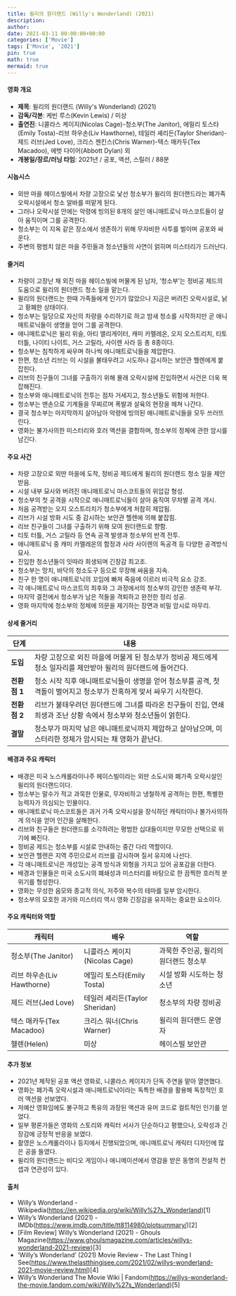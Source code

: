 ```yaml
---
title: 윌리의 원더랜드 (Willy's Wonderland) (2021)
description: 
author: 
date: 2021-03-11 00:00:00+00:00
categories: ['Movie']
tags: ['Movie', '2021']
pin: true
math: true
mermaid: true
---
```

#### 영화 개요

- **제목**: 윌리의 원더랜드 (Willy's Wonderland) (2021)  
- **감독/각본**: 케빈 루스(Kevin Lewis) / 미상  
- **출연진**: 니콜라스 케이지(Nicolas Cage)-청소부(The Janitor), 에밀리 토스타(Emily Tosta)-리브 하우손(Liv Hawthorne), 테일러 셰리든(Taylor Sheridan)-제드 러브(Jed Love), 크리스 젠킨스(Chris Warner)-텍스 매카두(Tex Macadoo), 에벗 다이어(Abbott Dylan) 외  
- **개봉일/장르/러닝 타임**: 2021년 / 공포, 액션, 스릴러 / 88분  

#### 시놉시스

- 외딴 마을 헤이스빌에서 차량 고장으로 낯선 청소부가 윌리의 원더랜드라는 폐가족 오락시설에서 청소 알바를 떠맡게 된다.  
- 그러나 오락시설 안에는 악령에 빙의된 8개의 살인 애니매트로닉 마스코트들이 살아 움직이며 그를 공격한다.  
- 청소부는 이 지옥 같은 장소에서 생존하기 위해 무자비한 사투를 벌이며 공포와 싸운다.  
- 주변의 평범치 않은 마을 주민들과 청소년들의 사연이 얽히며 미스터리가 드러난다.  

#### 줄거리

- 차량이 고장난 채 외진 마을 헤이스빌에 머물게 된 남자, ‘청소부’는 정비공 제드의 도움으로 윌리의 원더랜드 청소 일을 맡는다.  
- 윌리의 원더랜드는 한때 가족들에게 인기가 많았으나 지금은 버려진 오락시설로, 낡고 황폐한 상태이다.  
- 청소부는 일당으로 자신의 차량을 수리하기로 하고 밤새 청소를 시작하지만 곧 애니매트로닉들이 생명을 얻어 그를 공격한다.  
- 애니매트로닉은 윌리 위슬, 아티 앨리게이터, 캐미 카멜레온, 오지 오스트리치, 티토 터틀, 나이티 나이트, 거스 고릴라, 사이렌 사라 등 총 8종이다.  
- 청소부는 침착하게 싸우며 하나씩 애니매트로닉들을 제압한다.  
- 한편, 청소년 리브는 이 시설을 불태우려고 시도하나 감시하는 보안관 헬렌에게 붙잡힌다.  
- 리브의 친구들이 그녀를 구출하기 위해 몰래 오락시설에 진입하면서 사건은 더욱 복잡해진다.  
- 청소부와 애니매트로닉의 전투는 점차 거세지고, 청소년들도 위험에 처한다.  
- 청소부는 맨손으로 기계들을 무찌르며 폭발과 살육의 현장을 헤쳐 나간다.  
- 결국 청소부는 마지막까지 살아남아 악령에 빙의된 애니매트로닉들을 모두 쓰러뜨린다.  
- 영화는 불가사의한 미스터리와 호러 액션을 결합하며, 청소부의 정체에 관한 암시를 남긴다.  

#### 주요 사건

- 차량 고장으로 외딴 마을에 도착, 정비공 제드에게 윌리의 원더랜드 청소 일을 제안받음.  
- 시설 내부 묘사와 버려진 애니매트로닉 마스코트들의 위압감 형성.  
- 청소부의 첫 공격을 시작으로 애니매트로닉들이 살아 움직여 무차별 공격 개시.  
- 처음 공격받는 오지 오스트리치가 청소부에게 처참히 제압됨.  
- 리브가 시설 방화 시도 중 감시하는 보안관 헬렌에 의해 붙잡힘.  
- 리브 친구들이 그녀를 구출하기 위해 모여 원더랜드로 향함.  
- 티토 터틀, 거스 고릴라 등 연속 공격 발생과 청소부의 반격 전투.  
- 애니매트로닉 중 캐미 카멜레온의 함정과 사라 사이렌의 독공격 등 다양한 공격방식 묘사.  
- 진입한 청소년들이 잇따라 희생되며 긴장감 최고조.  
- 청소부는 망치, 바닥의 청소도구 등으로 무장해 싸움을 지속.  
- 친구 한 명이 애니매트로닉의 꼬임에 빠져 죽음에 이르러 비극적 요소 강조.  
- 각 애니매트로닉 마스코트의 최후와 그 과정에서의 청소부의 강인한 생존력 부각.  
- 마지막 결전에서 청소부가 남은 적들을 격퇴하고 완전한 정리 성공.  
- 영화 마지막에 청소부의 정체에 의문을 제기하는 장면과 비밀 암시로 마무리.  

#### 상세 줄거리

| **단계**   | **내용**                                                                                       |
|------------|------------------------------------------------------------------------------------------------|
| **도입**   | 차량 고장으로 외진 마을에 머물게 된 청소부가 정비공 제드에게 청소 일자리를 제안받아 윌리의 원더랜드에 들어간다.            |
| **전환점 1** | 청소 시작 직후 애니매트로닉들이 생명을 얻어 청소부를 공격, 첫 격돌이 벌어지고 청소부가 잔혹하게 맞서 싸우기 시작한다.         |
| **전환점 2** | 리브가 불태우려던 원더랜드에 그녀를 따라온 친구들이 진입, 연쇄 희생과 조난 상황 속에서 청소부와 청소년들이 얽힌다.             |
| **결말**   | 청소부가 마지막 남은 애니매트로닉까지 제압하고 살아남으며, 미스터리한 정체가 암시되는 채 영화가 끝난다.                       |

#### 배경과 주요 캐릭터

- 배경은 미국 노스캐롤라이나주 헤이스빌이라는 외딴 소도시와 폐가족 오락시설인 윌리의 원더랜드이다.  
- 청소부는 말수가 적고 과묵한 인물로, 무자비하고 냉철하게 공격하는 한편, 특별한 능력자가 의심되는 인물이다.  
- 애니매트로닉 마스코트들은 과거 가족 오락시설을 장식하던 캐릭터이나 불가사의하게 의식을 얻어 인간을 살해한다.  
- 리브와 친구들은 원더랜드를 소각하려는 평범한 십대들이지만 무모한 선택으로 위기에 빠진다.  
- 정비공 제드는 청소부를 시설로 안내하는 중간 다리 역할이다.  
- 보안관 헬렌은 지역 주민으로서 리브를 감시하며 질서 유지에 나선다.  
- 각 애니매트로닉은 개성있는 공격 방식과 외형을 가지고 있어 공포감을 더한다.  
- 배경과 인물들은 미국 소도시의 폐쇄성과 미스터리를 바탕으로 한 끔찍한 호러적 분위기를 형성한다.  
- 영화는 무성한 음모와 종교적 의식, 저주와 복수의 테마를 일부 암시한다.  
- 청소부의 모호한 과거와 미스터리 역시 영화 긴장감을 유지하는 중요한 요소이다.  

#### 주요 캐릭터와 역할

| **캐릭터**           | **배우**               | **역할**                            |
|----------------------|------------------------|-----------------------------------|
| 청소부(The Janitor)   | 니콜라스 케이지(Nicolas Cage) | 과묵한 주인공, 윌리의 원더랜드 청소부 |
| 리브 하우손(Liv Hawthorne) | 에밀리 토스타(Emily Tosta)      | 시설 방화 시도하는 청소년            |
| 제드 러브(Jed Love)   | 테일러 셰리든(Taylor Sheridan) | 청소부의 차량 정비공                  |
| 텍스 매카두(Tex Macadoo) | 크리스 워너(Chris Warner)       | 윌리의 원더랜드 운영자               |
| 헬렌(Helen)           | 미상                    | 헤이스빌 보안관                      |

#### 추가 정보

- 2021년 제작된 공포 액션 영화로, 니콜라스 케이지가 단독 주연을 맡아 열연했다.  
- 영화는 폐가족 오락시설과 애니매트로닉이라는 독특한 배경을 활용해 독창적인 호러 액션을 선보였다.  
- 저예산 영화임에도 불구하고 특유의 과장된 액션과 유머 코드로 컬트적인 인기를 얻었다.  
- 일부 평론가들은 영화의 스토리와 캐릭터 서사가 단순하다고 평했으나, 오락성과 긴장감에 긍정적 반응을 보였다.  
- 촬영은 노스캐롤라이나 등지에서 진행되었으며, 애니매트로닉 캐릭터 디자인에 많은 공을 들였다.  
- 윌리의 원더랜드는 비디오 게임이나 애니메이션에서 영감을 받은 동명의 전설적 컨셉과 연관성이 있다.  

#### 출처

- Willy’s Wonderland - Wikipedia(https://en.wikipedia.org/wiki/Willy%27s_Wonderland)[1]  
- Willy’s Wonderland (2021) - IMDb(https://www.imdb.com/title/tt8114980/plotsummary/)[2]  
- [Film Review] Willy’s Wonderland (2021) - Ghouls Magazine(https://www.ghoulsmagazine.com/articles/willys-wonderland-2021-review)[3]  
- ’Willy’s Wonderland’ (2021) Movie Review - The Last Thing I See(https://www.thelastthingisee.com/2021/02/willys-wonderland-2021-movie-review.html)[4]  
- Willy’s Wonderland The Movie Wiki | Fandom(https://willys-wonderland-the-movie.fandom.com/wiki/Willy%27s_Wonderland)[5]
